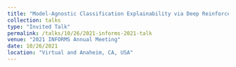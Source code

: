 ```yaml
---
title: "Model-Agnostic Classification Explainability via Deep Reinforcement Learning"
collection: talks
type: "Invited Talk"
permalink: /talks/10/26/2021-informs-2021-talk
venue: "2021 INFORMS Annual Meeting"
date: 10/26/2021
location: "Virtual and Anaheim, CA, USA"
---
```

